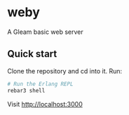 # weby
A Gleam basic web server 
## Quick start
Clone the repository and cd into it.
Run:
```sh
# Run the Erlang REPL
rebar3 shell
```
Visit [http://localhost:3000](http://localhost:3000) 
